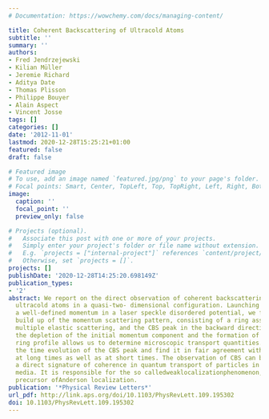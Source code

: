 ```yaml
---
# Documentation: https://wowchemy.com/docs/managing-content/

title: Coherent Backscattering of Ultracold Atoms
subtitle: ''
summary: ''
authors:
- Fred Jendrzejewski
- Kilian Müller
- Jeremie Richard
- Aditya Date
- Thomas Plisson
- Philippe Bouyer
- Alain Aspect
- Vincent Josse
tags: []
categories: []
date: '2012-11-01'
lastmod: 2020-12-28T15:25:21+01:00
featured: false
draft: false

# Featured image
# To use, add an image named `featured.jpg/png` to your page's folder.
# Focal points: Smart, Center, TopLeft, Top, TopRight, Left, Right, BottomLeft, Bottom, BottomRight.
image:
  caption: ''
  focal_point: ''
  preview_only: false

# Projects (optional).
#   Associate this post with one or more of your projects.
#   Simply enter your project's folder or file name without extension.
#   E.g. `projects = ["internal-project"]` references `content/project/deep-learning/index.md`.
#   Otherwise, set `projects = []`.
projects: []
publishDate: '2020-12-28T14:25:20.698149Z'
publication_types:
- '2'
abstract: We report on the direct observation of coherent backscattering (CBS) of
  ultracold atoms in a quasi-two- dimensional configuration. Launching atoms with
  a well-defined momentum in a laser speckle disordered potential, we follow the progressive
  build up of the momentum scattering pattern, consisting of a ring associated with
  multiple elastic scattering, and the CBS peak in the backward direction. Monitoring
  the depletion of the initial momentum component and the formation of the angular
  ring profile allows us to determine microscopic transport quantities.We also study
  the time evolution of the CBS peak and find it in fair agreement with predictions,
  at long times as well as at short times. The observation of CBS can be considered
  a direct signature of coherence in quantum transport of particles in disordered
  media. It is responsible for the so calledweaklocalizationphenomenon,which is the
  precursor ofAnderson localization.
publication: '*Physical Review Letters*'
url_pdf: http://link.aps.org/doi/10.1103/PhysRevLett.109.195302
doi: 10.1103/PhysRevLett.109.195302
---
```

